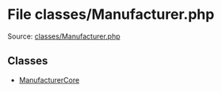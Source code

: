 File classes/Manufacturer.php
=========

Source: [classes/Manufacturer.php](https://github.com/PrestaShop/PrestaShop/blob/1.6.1.3/classes/Manufacturer.php)


Classes
-------

* [ManufacturerCore](class.ManufacturerCore.md)

